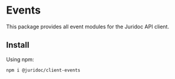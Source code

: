 # Events

This package provides all event modules for the Juridoc API client.

## Install

Using npm:

```sh
npm i @juridoc/client-events
```

